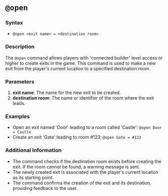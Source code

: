 # `@open`

### Syntax

- `@open <exit name> = <destination room>`

### Description

The `@open` command allows players with 'connected builder' level access or
higher to create exits in the game. This command is used to make a new exit from
the player's current location to a specified destination room.

### Parameters

1. **exit name**: The name for the new exit to be created.
2. **destination room**: The name or identifier of the room where the exit
   leads.

### Examples

- Open an exit named 'Door' leading to a room called 'Castle':
  `@open Door = Castle`
- Create an exit 'Gate' leading to room #123: `@open Gate = #123`

### Additional Information

- The command checks if the destination room exists before creating the exit. If
  the room cannot be found, a warning message is sent.
- The newly created exit is associated with the player's current location as its
  starting point.
- The command confirms the creation of the exit and its destination, providing
  feedback to the user.
